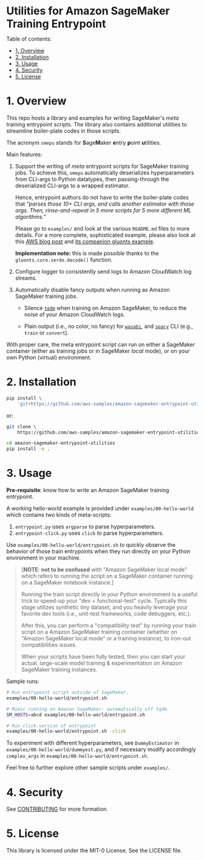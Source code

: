 <div style="font-size:200%;font-weight:bold">Utilities for Amazon SageMaker
Training Entrypoint</div>

Table of contents:

- [1. Overview](#1-overview)
- [2. Installation](#2-installation)
- [3. Usage](#3-usage)
- [4. Security](#4-security)
- [5. License](#5-license)

# 1. Overview

This repo hosts a library and examples for writing SageMaker's *meta* training
entrypoint scripts. The library also contains additional utilities to streamline
boiler-plate codes in those scripts.

The acronym `smepu` stands for **S**age**M**aker **e**ntry **p**oint
**u**tilities.

Main features:

1. Support the writing of *meta* entrypoint scripts for SageMaker training jobs.
   To achieve this, `smepu` automatically deserializes hyperparameters from
   CLI-args to Python datatypes, then passing-through the deserialized CLI-args
   to a wrapped estimator.

   Hence, entrypoint authors do not have to write the boiler-plate
   codes that *"parses those 10+ CLI args, and calls another estimator with
   those args. Then, rinse-and-repeat in 5 more scripts for 5 more different ML
   algorithms."*

   Please go to `examples/` and look at the various `README.md` files to more
   details. For a more complete, sophisticated example, please also look at
   this [AWS blog post](https://aws.amazon.com/blogs/industries/novartis-ag-uses-amazon-sagemaker-and-gluonts-for-demand-forecasting/)
   and [its companion gluonts example](https://github.com/aws-samples/amazon-sagemaker-gluonts-entrypoint).

   **Implementation note:** this is made possible thanks to the
     `gluonts.core.serde.decode()` function.

2. Configure logger to consistently send logs to Amazon CloudWatch log streams.

3. Automatically disable fancy outputs when running as Amazon SageMaker training
jobs.
   - Silence [`tqdm`](https://tqdm.github.io/) when training on Amazon
   SageMaker, to reduce the noise of your Amazon CloudWatch logs.

   - Plain output (i.e., no color, no fancy) for
   [`wasabi`](https://github.com/ines/wasabi), and
   [`spacy`](https://github.com/explosion/spaCy) CLI (e.g., `train` or
   `convert`).

With proper care, the meta entrypoint script can run on either a SageMaker container
(either as training jobs or in SageMaker *local* mode), or on your own Python
(virtual) environment.

# 2. Installation

```bash
pip install \
    'git+https://github.com/aws-samples/amazon-sagemaker-entrypoint-utilities@main#egg=smepu'
```

or:

```bash
git clone \
    https://github.com/aws-samples/amazon-sagemaker-entrypoint-utilities.git

cd amazon-sagemaker-entrypoint-utilities
pip install -e .
```

# 3. Usage

**Pre-requisite**: know how to write an Amazon SageMaker training entrypoint.

A working hello-world example is provided under `examples/00-hello-world` which
contains two kinds of meta-scripts:

1. `entrypoint.py` uses `argparse` to parse hyperparameters.
2. `entrypoint-click.py` uses `click` to parse hyperparameters.

Use `examples/00-hello-world/entrypoint.sh` to quickly observe the behavior of
those train entrypoints when they run directly on your Python environment in
your machine.

> \[**NOTE**: **not to be confused** with "Amazon SageMaker local mode" which
> refers to running the script on a SageMaker container running on a SageMaker
> notebook instance.\]
>
> Running the train script directly in your Python environment is a useful trick
> to speed-up your "dev + functional-test" cycle. Typically this stage utilizes
> synthetic tiny dataset, and you heavily leverage your favorite dev tools
> (i.e., unit-test frameworks, code debuggers, etc.).
>
> After this, you can perform a "compatibility test" by running your train script
> on a Amazon SageMaker training container (whether on "Amazon SageMaker local
> mode" or a training instance), to iron-out compatibilities issues.
>
> When your scripts have been fully tested, then you can start your actual,
> large-scale model training & experimentation on Amazon SageMaker training
> instances.

Sample runs:

```bash
# Run entrypoint script outside of SageMaker.
examples/00-hello-world/entrypoint.sh

# Mimic running on Amazon SageMaker: automatically off tqdm.
SM_HOSTS=abcd examples/00-hello-world/entrypoint.sh

# Run click-version of entrypoint
examples/00-hello-world/entrypoint.sh -click
```

To experiment with different hyperparameters, see `DummyEstimator` in
`examples/00-hello-world/dummyest.py`, and if necessary modify accordingly
`complex_args` in `examples/00-hello-world/entrypoint.sh`.

Feel free to further explore other sample scripts under `examples/`.

# 4. Security

See [CONTRIBUTING](CONTRIBUTING.md#security-issue-notifications) for more
formation.

# 5. License

This library is licensed under the MIT-0 License. See the LICENSE file.
